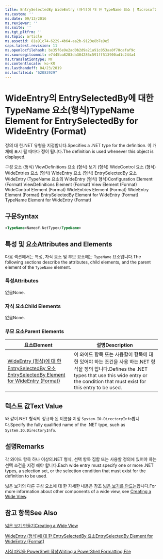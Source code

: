 ```yaml
---
title: EntrySelectedBy WideEntry (형식)에 대 한 TypeName 요소 | Microsoft Docs
ms.custom: ''
ms.date: 09/13/2016
ms.reviewer: ''
ms.suite: ''
ms.tgt_pltfrm: ''
ms.topic: article
ms.assetid: 81a91c74-6229-4b64-aa2b-9123e8b7e9e5
caps.latest.revision: 11
ms.openlocfilehash: be35f6e9e2ad0b2d9a21a91c053aa0f70cafaf9c
ms.sourcegitcommit: e7445ba8203da304286c591ff513900ad1c244a4
ms.translationtype: MT
ms.contentlocale: ko-KR
ms.lasthandoff: 04/23/2019
ms.locfileid: "62083929"
---
```

# <a name="typename-element-for-entryselectedby-for-wideentry-format"></a><span data-ttu-id="880b8-102">WideEntry의 EntrySelectedBy에 대한 TypeName 요소(형식)</span><span class="sxs-lookup"><span data-stu-id="880b8-102">TypeName Element for EntrySelectedBy for WideEntry (Format)</span></span>

<span data-ttu-id="880b8-103">정의 대 한.NET 유형을 지정합니다.</span><span class="sxs-lookup"><span data-stu-id="880b8-103">Specifies a .NET type for the definition.</span></span> <span data-ttu-id="880b8-104">이 개체에 표시 될 때마다 정이 됩니다.</span><span class="sxs-lookup"><span data-stu-id="880b8-104">The definition is used whenever this object is displayed.</span></span>

<span data-ttu-id="880b8-105">구성 요소 (형식) ViewDefinitions 요소 (형식) 보기 (형식) WideControl 요소 (형식) WideEntries 요소 (형식) WideEntry 요소 (형식) EntrySelectedBy 요소 WideEntry (TypeName 요소의 WideEntry (형식) 형식)</span><span class="sxs-lookup"><span data-stu-id="880b8-105">Configuration Element (Format) ViewDefinitions Element (Format) View Element (Format) WideControl Element (Format) WideEntries Element (Format) WideEntry Element (Format) EntrySelectedBy Element for WideEntry (Format) TypeName Element for WideEntry (Format)</span></span>

## <a name="syntax"></a><span data-ttu-id="880b8-106">구문</span><span class="sxs-lookup"><span data-stu-id="880b8-106">Syntax</span></span>

```xml
<TypeName>Nameof.NetType</TypeName>
```

## <a name="attributes-and-elements"></a><span data-ttu-id="880b8-107">특성 및 요소</span><span class="sxs-lookup"><span data-stu-id="880b8-107">Attributes and Elements</span></span>

<span data-ttu-id="880b8-108">다음 섹션에서는 특성, 자식 요소 및 부모 요소에는 `TypeName` 요소입니다.</span><span class="sxs-lookup"><span data-stu-id="880b8-108">The following sections describe the attributes, child elements, and the parent element of the `TypeName` element.</span></span>

### <a name="attributes"></a><span data-ttu-id="880b8-109">특성</span><span class="sxs-lookup"><span data-stu-id="880b8-109">Attributes</span></span>

<span data-ttu-id="880b8-110">없음</span><span class="sxs-lookup"><span data-stu-id="880b8-110">None.</span></span>

### <a name="child-elements"></a><span data-ttu-id="880b8-111">자식 요소</span><span class="sxs-lookup"><span data-stu-id="880b8-111">Child Elements</span></span>

<span data-ttu-id="880b8-112">없음</span><span class="sxs-lookup"><span data-stu-id="880b8-112">None.</span></span>

### <a name="parent-elements"></a><span data-ttu-id="880b8-113">부모 요소</span><span class="sxs-lookup"><span data-stu-id="880b8-113">Parent Elements</span></span>

|<span data-ttu-id="880b8-114">요소</span><span class="sxs-lookup"><span data-stu-id="880b8-114">Element</span></span>|<span data-ttu-id="880b8-115">설명</span><span class="sxs-lookup"><span data-stu-id="880b8-115">Description</span></span>|
|-------------|-----------------|
|[<span data-ttu-id="880b8-116">WideEntry (형식)에 대 한 EntrySelectedBy 요소</span><span class="sxs-lookup"><span data-stu-id="880b8-116">EntrySelectedBy Element for WideEntry (Format)</span></span>](./entryselectedby-element-for-wideentry-format.md)|<span data-ttu-id="880b8-117">이 와이드 항목 또는 사용할이 항목에 대 한 있어야 하는 조건을 사용 하는.NET 형식을 정의 합니다.</span><span class="sxs-lookup"><span data-stu-id="880b8-117">Defines the .NET types that use this wide entry or the condition that must exist for this entry to be used.</span></span>|

## <a name="text-value"></a><span data-ttu-id="880b8-118">텍스트 값</span><span class="sxs-lookup"><span data-stu-id="880b8-118">Text Value</span></span>

<span data-ttu-id="880b8-119">와 같이.NET 형식의 정규화 된 이름을 지정 `System.IO.DirectoryInfo`합니다.</span><span class="sxs-lookup"><span data-stu-id="880b8-119">Specify the fully qualified name of the .NET type, such as `System.IO.DirectoryInfo`.</span></span>

## <a name="remarks"></a><span data-ttu-id="880b8-120">설명</span><span class="sxs-lookup"><span data-stu-id="880b8-120">Remarks</span></span>

<span data-ttu-id="880b8-121">각 와이드 항목 하나 이상의.NET 형식, 선택 항목 집합 또는 사용할 정의에 있어야 하는 선택 조건을 지정 해야 합니다.</span><span class="sxs-lookup"><span data-stu-id="880b8-121">Each wide entry must specify one or more .NET types, a selection set, or the selection condition that must exist for the definition to be used.</span></span>

<span data-ttu-id="880b8-122">넓은 보기의 다른 구성 요소에 대 한 자세한 내용은 참조 [넓은 보기를 만드는](./creating-a-wide-view.md)합니다.</span><span class="sxs-lookup"><span data-stu-id="880b8-122">For more information about other components of a wide view, see [Creating a Wide View](./creating-a-wide-view.md).</span></span>

## <a name="see-also"></a><span data-ttu-id="880b8-123">참고 항목</span><span class="sxs-lookup"><span data-stu-id="880b8-123">See Also</span></span>

[<span data-ttu-id="880b8-124">넓은 보기 만들기</span><span class="sxs-lookup"><span data-stu-id="880b8-124">Creating a Wide View</span></span>](./creating-a-wide-view.md)

[<span data-ttu-id="880b8-125">WideEntry (형식)에 대 한 EntrySelectedBy 요소</span><span class="sxs-lookup"><span data-stu-id="880b8-125">EntrySelectedBy Element for WideEntry (Format)</span></span>](./entryselectedby-element-for-wideentry-format.md)

[<span data-ttu-id="880b8-126">서식 파일을 PowerShell 작성</span><span class="sxs-lookup"><span data-stu-id="880b8-126">Writing a PowerShell Formatting File</span></span>](./writing-a-powershell-formatting-file.md)
